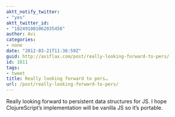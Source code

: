 ```yaml
---
aktt_notify_twitter:
- "yes"
aktt_twitter_id:
- "182491001062035456"
author: Avi
categories:
- none
date: "2012-03-21T11:36:59Z"
guid: http://aviflax.com/post/really-looking-forward-to-pers/
id: 1811
tags:
- tweet
title: Really looking forward to pers…
url: /post/really-looking-forward-to-pers/
---
```

Really looking forward to persistent data structures for JS. I hope ClojureScript’s implementation will be vanilla JS so it’s portable.